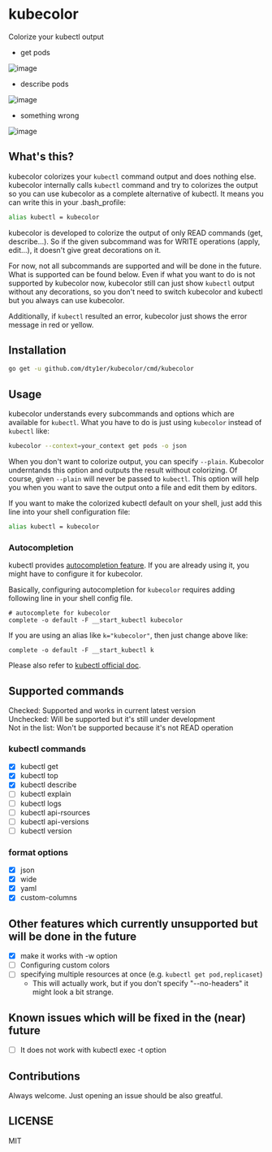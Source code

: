 # kubecolor

Colorize your kubectl output

* get pods

![image](https://user-images.githubusercontent.com/60682957/95655156-43e7a880-0b40-11eb-9dde-f99f0b34e7a8.png)

* describe pods

![image](https://user-images.githubusercontent.com/60682957/95655177-71345680-0b40-11eb-9003-077e86d24ab1.png)

* something wrong

![image](https://user-images.githubusercontent.com/60682957/95655195-890bda80-0b40-11eb-8688-5d090ec95926.png)

## What's this?

kubecolor colorizes your `kubectl` command output and does nothing else.
kubecolor internally calls `kubectl` command and try to colorizes the output so
you can use kubecolor as a complete alternative of kubectl. It means you can write this in your .bash_profile:

```sh
alias kubectl = kubecolor
```

kubecolor is developed to colorize the output of only READ commands (get, describe...). 
So if the given subcommand was for WRITE operations (apply, edit...), it doesn't give great decorations on it.

For now, not all subcommands are supported and will be done in the future. What is supported can be found below.
Even if what you want to do is not supported by kubecolor now, kubecolor still can just show `kubectl` output without any decorations,
so you don't need to switch kubecolor and kubectl but you always can use kubecolor.

Additionally, if `kubectl` resulted an error, kubecolor just shows the error message in red or yellow.

## Installation

```sh
go get -u github.com/dty1er/kubecolor/cmd/kubecolor
```

## Usage

kubecolor understands every subcommands and options which are available for `kubectl`. What you have to do is just using `kubecolor`
instead of `kubectl` like:

```sh
kubecolor --context=your_context get pods -o json
```

When you don't want to colorize output, you can specify `--plain`. Kubecolor underntands this option and
outputs the result without colorizing. Of course, given `--plain` will never be passed to `kubectl`.
This option will help you when you want to save the output onto a file and edit them by editors.

If you want to make the colorized kubectl default on your shell, just add this line into your shell configuration file:

```sh
alias kubectl = kubecolor
```

### Autocompletion

kubectl provides [autocompletion feature](https://kubernetes.io/docs/tasks/tools/install-kubectl/#enable-kubectl-autocompletion). If you are
already using it, you might have to configure it for kubecolor.

Basically, configuring autocompletion for `kubecolor` requires adding following line in your shell config file.

```shell
# autocomplete for kubecolor
complete -o default -F __start_kubectl kubecolor
```

If you are using an alias like `k="kubecolor"`, then just change above like:

```shell
complete -o default -F __start_kubectl k
```

Please also refer to [kubectl official doc](https://kubernetes.io/docs/reference/kubectl/cheatsheet/#kubectl-autocomplete).


## Supported commands

Checked: Supported and works in current latest version  
Unchecked: Will be supported but it's still under development  
Not in the list: Won't be supported because it's not READ operation

### kubectl commands

- [x] kubectl get
- [x] kubectl top
- [x] kubectl describe
- [ ] kubectl explain
- [ ] kubectl logs
- [ ] kubectl api-rsources
- [ ] kubectl api-versions
- [ ] kubectl version

### format options

- [x] json
- [x] wide
- [x] yaml
- [x] custom-columns

## Other features which currently unsupported but will be done in the future

- [x] make it works with -w option
- [ ] Configuring custom colors
- [ ] specifying multiple resources at once (e.g. `kubectl get pod,replicaset`)
  - This will actually work, but if you don't specify "--no-headers" it might look a bit strange.

## Known issues which will be fixed in the (near) future

- [ ] It does not work with kubectl exec -t option

## Contributions

Always welcome. Just opening an issue should be also greatful.

## LICENSE

MIT
